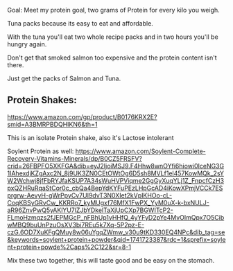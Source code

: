 

Goal: Meet my protein goal, two grams of Protein for every kilo you weigh. 




Tuna packs because its easy to eat and affordable. 

With the tuna you'll eat two whole recipe packs and in two hours you'll be hungry again.

Don't get that smoked salmon too expensive and the protein content isn't there.


Just get the packs of Salmon and Tuna.

## Protein Shakes:

https://www.amazon.com/gp/product/B0176KRX2E?smid=A3BMRPBDQHIKN6&th=1

This is an isolate Protein shake, also it's Lactose intolerant 

Soylent Protein as well:
https://www.amazon.com/Soylent-Complete-Recovery-Vitamins-Minerals/dp/B0CZ5FRSFV?crid=26FBPFO5XKFGA&dib=eyJ2IjoiMSJ9.F4Hhw8wnOYfi6hiowi0IceNG3G1IAhexdjKZgAxc2N_8j9UK3ZN0CEtOWtOg6D5sh8MVLf1el457KowMQk_2sYW2Wchwj8jfFbRYJfaKSUP7A34sWuHVPViqme2GgGyXuqYLj1Z_FnpcfCzH3pxQZHRuRqaStCor0c_cbQa4BepYdKYFuPEzLHpGcAD4iKowXPmjVCCk7ESprgrw-AevyH-gWrPpyCv7UI9dvT3N0XIet2kVpIKHOo-cL-CoqKBSyGRvCw_KKRRo7_kyMUgxf76MfX1FwPX_YyM0uX-k-bxNULJ-aR96ZnvPwQ5yAKlYU7lZJbYDkelTaXjUpCXp7BGWITcP2-FLmoHzmqzs2fJEPMGcP_nFBhUp1vHHfQ_4yYFyD2pYe4MvOImQpx7O5CibwMBQ9buUnPzuOsXV3bi7REu5k7Xq-5P2pz-E-czG.6OD7XuKFgQMuy8w06uYgqZWmw_v30u9tKD330EQ4NPc&dib_tag=se&keywords=soylent+protein+powder&qid=1741723387&rdc=1&sprefix=soylent+protein+powde%2Caps%2C122&sr=8-1

Mix these two together, this will taste good and be easy on the stomach.

